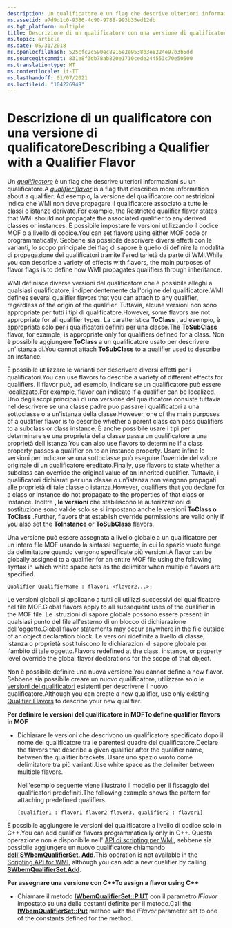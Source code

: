 ```yaml
---
description: Un qualificatore è un flag che descrive ulteriori informazioni su un qualificatore.
ms.assetid: a7d9d1c0-9386-4c90-9788-993b35ed12db
ms.tgt_platform: multiple
title: Descrizione di un qualificatore con una versione di qualificatore
ms.topic: article
ms.date: 05/31/2018
ms.openlocfilehash: 525cfc2c590ec8916e2e9538b3e8224e97b3b5dd
ms.sourcegitcommit: 831e8f3db78ab820e1710cede244553c70e50500
ms.translationtype: MT
ms.contentlocale: it-IT
ms.lasthandoff: 01/07/2021
ms.locfileid: "104226949"
---
```

# <a name="describing-a-qualifier-with-a-qualifier-flavor"></a><span data-ttu-id="aad43-103">Descrizione di un qualificatore con una versione di qualificatore</span><span class="sxs-lookup"><span data-stu-id="aad43-103">Describing a Qualifier with a Qualifier Flavor</span></span>

<span data-ttu-id="aad43-104">Un [*qualificatore*](gloss-q.md) è un flag che descrive ulteriori informazioni su un qualificatore.</span><span class="sxs-lookup"><span data-stu-id="aad43-104">A [*qualifier flavor*](gloss-q.md) is a flag that describes more information about a qualifier.</span></span> <span data-ttu-id="aad43-105">Ad esempio, la versione del qualificatore con restrizioni indica che WMI non deve propagare il qualificatore associato a tutte le classi o istanze derivate.</span><span class="sxs-lookup"><span data-stu-id="aad43-105">For example, the Restricted qualifier flavor states that WMI should not propagate the associated qualifier to any derived classes or instances.</span></span> <span data-ttu-id="aad43-106">È possibile impostare le versioni utilizzando il codice MOF o a livello di codice.</span><span class="sxs-lookup"><span data-stu-id="aad43-106">You can set flavors using either MOF code or programmatically.</span></span> <span data-ttu-id="aad43-107">Sebbene sia possibile descrivere diversi effetti con le varianti, lo scopo principale dei flag di sapore è quello di definire la modalità di propagazione dei qualificatori tramite l'ereditarietà da parte di WMI.</span><span class="sxs-lookup"><span data-stu-id="aad43-107">While you can describe a variety of effects with flavors, the main purposes of flavor flags is to define how WMI propagates qualifiers through inheritance.</span></span>

<span data-ttu-id="aad43-108">WMI definisce diverse versioni del qualificatore che è possibile alleghi a qualsiasi qualificatore, indipendentemente dall'origine del qualificatore.</span><span class="sxs-lookup"><span data-stu-id="aad43-108">WMI defines several qualifier flavors that you can attach to any qualifier, regardless of the origin of the qualifier.</span></span> <span data-ttu-id="aad43-109">Tuttavia, alcune versioni non sono appropriate per tutti i tipi di qualificatore.</span><span class="sxs-lookup"><span data-stu-id="aad43-109">However, some flavors are not appropriate for all qualifier types.</span></span> <span data-ttu-id="aad43-110">La caratteristica **ToClass** , ad esempio, è appropriata solo per i qualificatori definiti per una classe.</span><span class="sxs-lookup"><span data-stu-id="aad43-110">The **ToSubClass** flavor, for example, is appropriate only for qualifiers defined for a class.</span></span> <span data-ttu-id="aad43-111">Non è possibile aggiungere **ToClass** a un qualificatore usato per descrivere un'istanza di.</span><span class="sxs-lookup"><span data-stu-id="aad43-111">You cannot attach **ToSubClass** to a qualifier used to describe an instance.</span></span>

<span data-ttu-id="aad43-112">È possibile utilizzare le varianti per descrivere diversi effetti per i qualificatori.</span><span class="sxs-lookup"><span data-stu-id="aad43-112">You can use flavors to describe a variety of different effects for qualifiers.</span></span> <span data-ttu-id="aad43-113">Il flavor può, ad esempio, indicare se un qualificatore può essere localizzato.</span><span class="sxs-lookup"><span data-stu-id="aad43-113">For example, flavor can indicate if a qualifier can be localized.</span></span> <span data-ttu-id="aad43-114">Uno degli scopi principali di una versione del qualificatore consiste tuttavia nel descrivere se una classe padre può passare i qualificatori a una sottoclasse o a un'istanza della classe.</span><span class="sxs-lookup"><span data-stu-id="aad43-114">However, one of the main purposes of a qualifier flavor is to describe whether a parent class can pass qualifiers to a subclass or class instance.</span></span> <span data-ttu-id="aad43-115">È anche possibile usare i tipi per determinare se una proprietà della classe passa un qualificatore a una proprietà dell'istanza.</span><span class="sxs-lookup"><span data-stu-id="aad43-115">You can also use flavors to determine if a class property passes a qualifier on to an instance property.</span></span> <span data-ttu-id="aad43-116">Usare infine le versioni per indicare se una sottoclasse può eseguire l'override del valore originale di un qualificatore ereditato.</span><span class="sxs-lookup"><span data-stu-id="aad43-116">Finally, use flavors to state whether a subclass can override the original value of an inherited qualifier.</span></span> <span data-ttu-id="aad43-117">Tuttavia, i qualificatori dichiarati per una classe o un'istanza non vengono propagati alle proprietà di tale classe o istanza.</span><span class="sxs-lookup"><span data-stu-id="aad43-117">However, qualifiers that you declare for a class or instance do not propagate to the properties of that class or instance.</span></span> <span data-ttu-id="aad43-118">Inoltre **, le versioni** che stabiliscono le autorizzazioni di sostituzione sono valide solo se si impostano anche le versioni **ToClass o ToClass** .</span><span class="sxs-lookup"><span data-stu-id="aad43-118">Further, flavors that establish override permissions are valid only if you also set the **ToInstance** or **ToSubClass** flavors.</span></span>

<span data-ttu-id="aad43-119">Una versione può essere assegnata a livello globale a un qualificatore per un intero file MOF usando la sintassi seguente, in cui lo spazio vuoto funge da delimitatore quando vengono specificate più versioni.</span><span class="sxs-lookup"><span data-stu-id="aad43-119">A flavor can be globally assigned to a qualifier for an entire MOF file using the following syntax in which white space acts as the delimiter when multiple flavors are specified.</span></span>

``` syntax
Qualifier QualifierName : flavor1 <flavor2...>;
```

<span data-ttu-id="aad43-120">Le versioni globali si applicano a tutti gli utilizzi successivi del qualificatore nel file MOF.</span><span class="sxs-lookup"><span data-stu-id="aad43-120">Global flavors apply to all subsequent uses of the qualifier in the MOF file.</span></span> <span data-ttu-id="aad43-121">Le istruzioni di sapore globale possono essere presenti in qualsiasi punto del file all'esterno di un blocco di dichiarazione dell'oggetto.</span><span class="sxs-lookup"><span data-stu-id="aad43-121">Global flavor statements may occur anywhere in the file outside of an object declaration block.</span></span> <span data-ttu-id="aad43-122">Le versioni ridefinite a livello di classe, istanza o proprietà sostituiscono le dichiarazioni di sapore globale per l'ambito di tale oggetto.</span><span class="sxs-lookup"><span data-stu-id="aad43-122">Flavors redefined at the class, instance, or property level override the global flavor declarations for the scope of that object.</span></span>

<span data-ttu-id="aad43-123">Non è possibile definire una nuova versione.</span><span class="sxs-lookup"><span data-stu-id="aad43-123">You cannot define a new flavor.</span></span> <span data-ttu-id="aad43-124">Sebbene sia possibile creare un nuovo qualificatore, utilizzare solo le [versioni dei qualificatori](qualifier-flavors.md) esistenti per descrivere il nuovo qualificatore.</span><span class="sxs-lookup"><span data-stu-id="aad43-124">Although you can create a new qualifier, use only existing [Qualifier Flavors](qualifier-flavors.md) to describe your new qualifier.</span></span>

<span data-ttu-id="aad43-125">**Per definire le versioni del qualificatore in MOF**</span><span class="sxs-lookup"><span data-stu-id="aad43-125">**To define qualifier flavors in MOF**</span></span>

-   <span data-ttu-id="aad43-126">Dichiarare le versioni che descrivono un qualificatore specificato dopo il nome del qualificatore tra le parentesi quadre del qualificatore.</span><span class="sxs-lookup"><span data-stu-id="aad43-126">Declare the flavors that describe a given qualifier after the qualifier name, between the qualifier brackets.</span></span> <span data-ttu-id="aad43-127">Usare uno spazio vuoto come delimitatore tra più varianti.</span><span class="sxs-lookup"><span data-stu-id="aad43-127">Use white space as the delimiter between multiple flavors.</span></span>

    <span data-ttu-id="aad43-128">Nell'esempio seguente viene illustrato il modello per il fissaggio dei qualificatori predefiniti.</span><span class="sxs-lookup"><span data-stu-id="aad43-128">The following example shows the pattern for attaching predefined qualifiers.</span></span>

    ``` syntax
    [qualifier1 : flavor1 flavor2 flavor3, qualifier2 : flavor1]
    ```

<span data-ttu-id="aad43-129">È possibile aggiungere le versioni del qualificatore a livello di codice solo in C++.</span><span class="sxs-lookup"><span data-stu-id="aad43-129">You can add qualifier flavors programmatically only in C++.</span></span> <span data-ttu-id="aad43-130">Questa operazione non è disponibile nell' [API di scripting per WMI](scripting-api-for-wmi.md), sebbene sia possibile aggiungere un nuovo qualificatore chiamando [**dell'SWbemQualifierSet. Add**](swbemqualifierset-add.md).</span><span class="sxs-lookup"><span data-stu-id="aad43-130">This operation is not available in the [Scripting API for WMI](scripting-api-for-wmi.md), although you can add a new qualifier by calling [**SWbemQualifierSet.Add**](swbemqualifierset-add.md).</span></span>

<span data-ttu-id="aad43-131">**Per assegnare una versione con C++**</span><span class="sxs-lookup"><span data-stu-id="aad43-131">**To assign a flavor using C++**</span></span>

-   <span data-ttu-id="aad43-132">Chiamare il metodo [**IWbemQualifierSet::P UT**](/windows/desktop/api/Wbemcli/nf-wbemcli-iwbemqualifierset-put) con il parametro *lFlavor* impostato su una delle costanti definite per il metodo.</span><span class="sxs-lookup"><span data-stu-id="aad43-132">Call the [**IWbemQualifierSet::Put**](/windows/desktop/api/Wbemcli/nf-wbemcli-iwbemqualifierset-put) method with the *lFlavor* parameter set to one of the constants defined for the method.</span></span>

 

 



